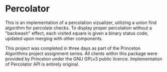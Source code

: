 # Percolator

This is an implementation of a percolation vizualizer, utilizing a union find algorithm for percolate checks. To display proper percolation without a "backwash" effect, each visited square is given a binary status code, updated upon merging with other components.

This project was completed in three days as part of the Princeton Algorithms project assignment series. All clients within this package were provided by Princeton under the GNU GPLv3 public licence. Implementation of Percolator API is entirely original.
